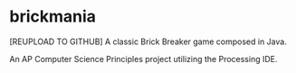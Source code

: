 # brickmania
[REUPLOAD TO GITHUB] A classic Brick Breaker game composed in Java.

An AP Computer Science Principles project utilizing the Processing IDE.
